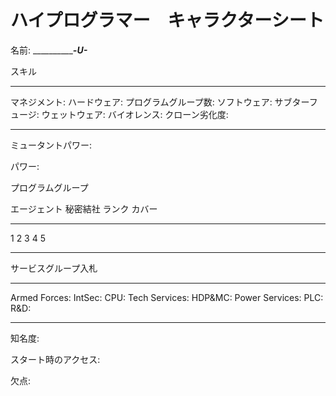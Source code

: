 # ハイプログラマー　キャラクターシート

名前: _____________-U-___

スキル

---                         ---     
マネジメント:               ハードウェア: 
プログラムグループ数:       ソフトウェア: 
サブターフュージ:           ウェットウェア: 
バイオレンス:               クローン劣化度: 
---                         ---


ミュータントパワー:

パワー:

プログラムグループ

エージェント    秘密結社        ランク  カバー
---             ---             ---     ---
1
2
3
4
5
---             ---             ---     ---

サービスグループ入札

---                 ---
Armed Forces:       IntSec:
CPU:                Tech Services:
HDP&MC:             Power Services:
PLC:                R&D:
---             ---

知名度: 

スタート時のアクセス: 

欠点:




